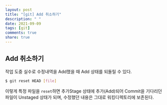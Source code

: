 ```yaml
---
layout: post
title: "[git] Add 취소하기"
description: " "
date: 2021-09-09
tags: [git]
comments: true
share: true
---
```


## Add 취소하기

작업 도중 실수로 수정내역을 Add했을 때 Add 상태를 되돌릴 수 있다. 

```bash
$ git reset HEAD [file]
```

이렇게 특정 파일을 `reset`하면 추가Stage 상태에 추가(Add)되어 Commit을 기다리던 파일이 Unstaged 상태가 되며, 수정했던 내용은 그대로 워킹디렉토리에 보존된다.

